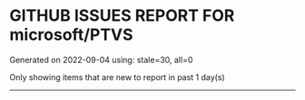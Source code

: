 
# GITHUB ISSUES REPORT FOR microsoft/PTVS


Generated on 2022-09-04 using: stale=30, all=0


Only showing items that are new to report in past 1 day(s)


---
